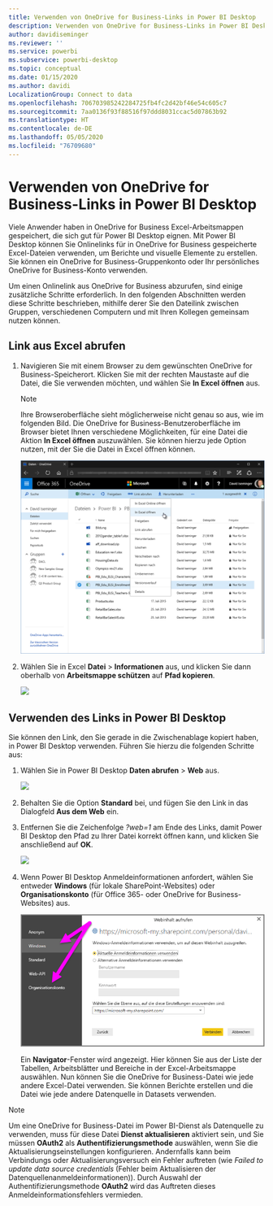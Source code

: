 ```yaml
---
title: Verwenden von OneDrive for Business-Links in Power BI Desktop
description: Verwenden von OneDrive for Business-Links in Power BI Desktop
author: davidiseminger
ms.reviewer: ''
ms.service: powerbi
ms.subservice: powerbi-desktop
ms.topic: conceptual
ms.date: 01/15/2020
ms.author: davidi
LocalizationGroup: Connect to data
ms.openlocfilehash: 706703985242284725fb4fc2d42bf46e54c605c7
ms.sourcegitcommit: 7aa0136f93f88516f97ddd8031ccac5d07863b92
ms.translationtype: HT
ms.contentlocale: de-DE
ms.lasthandoff: 05/05/2020
ms.locfileid: "76709680"
---
```

# <a name="use-onedrive-for-business-links-in-power-bi-desktop"></a>Verwenden von OneDrive for Business-Links in Power BI Desktop
Viele Anwender haben in OneDrive for Business Excel-Arbeitsmappen gespeichert, die sich gut für Power BI Desktop eignen. Mit Power BI Desktop können Sie Onlinelinks für in OneDrive for Business gespeicherte Excel-Dateien verwenden, um Berichte und visuelle Elemente zu erstellen. Sie können ein OneDrive for Business-Gruppenkonto oder Ihr persönliches OneDrive for Business-Konto verwenden.

Um einen Onlinelink aus OneDrive for Business abzurufen, sind einige zusätzliche Schritte erforderlich. In den folgenden Abschnitten werden diese Schritte beschrieben, mithilfe derer Sie den Dateilink zwischen Gruppen, verschiedenen Computern und mit Ihren Kollegen gemeinsam nutzen können.

## <a name="get-a-link-from-excel"></a>Link aus Excel abrufen
1. Navigieren Sie mit einem Browser zu dem gewünschten OneDrive for Business-Speicherort. Klicken Sie mit der rechten Maustaste auf die Datei, die Sie verwenden möchten, und wählen Sie **In Excel öffnen** aus.
   
   > [!NOTE]
   > Ihre Browseroberfläche sieht möglicherweise nicht genau so aus, wie im folgenden Bild. Die OneDrive for Business-Benutzeroberfläche im Browser bietet Ihnen verschiedene Möglichkeiten, für eine Datei die Aktion **In Excel öffnen** auszuwählen. Sie können hierzu jede Option nutzen, mit der Sie die Datei in Excel öffnen können.
   > 
   > 
   
   ![](media/desktop-use-onedrive-business-links/odb-links_02.png)
2. Wählen Sie in Excel **Datei** > **Informationen** aus, und klicken Sie dann oberhalb von **Arbeitsmappe schützen** auf **Pfad kopieren**.
   
   ![](media/desktop-use-onedrive-business-links/onedrive-copy-path.png)

## <a name="use-the-link-in-power-bi-desktop"></a>Verwenden des Links in Power BI Desktop
Sie können den Link, den Sie gerade in die Zwischenablage kopiert haben, in Power BI Desktop verwenden. Führen Sie hierzu die folgenden Schritte aus:

1. Wählen Sie in Power BI Desktop **Daten abrufen** > **Web** aus.
   
   ![](media/desktop-use-onedrive-business-links/power-bi-web-link-onedrive.png)
2. Behalten Sie die Option **Standard** bei, und fügen Sie den Link in das Dialogfeld **Aus dem Web** ein.
3. Entfernen Sie die Zeichenfolge *?web=1* am Ende des Links, damit Power BI Desktop den Pfad zu Ihrer Datei korrekt öffnen kann, und klicken Sie anschließend auf **OK**.
   
    ![](media/desktop-use-onedrive-business-links/power-bi-web-link-confirmation.png) 
4. Wenn Power BI Desktop Anmeldeinformationen anfordert, wählen Sie entweder **Windows** (für lokale SharePoint-Websites) oder **Organisationskonto** (für Office 365- oder OneDrive for Business-Websites) aus.
   
   ![](media/desktop-use-onedrive-business-links/odb-links_06.png)

   Ein **Navigator**-Fenster wird angezeigt. Hier können Sie aus der Liste der Tabellen, Arbeitsblätter und Bereiche in der Excel-Arbeitsmappe auswählen. Nun können Sie die OneDrive for Business-Datei wie jede andere Excel-Datei verwenden. Sie können Berichte erstellen und die Datei wie jede andere Datenquelle in Datasets verwenden.

> [!NOTE]
> Um eine OneDrive for Business-Datei im Power BI-Dienst als Datenquelle zu verwenden, muss für diese Datei **Dienst aktualisieren** aktiviert sein, und Sie müssen **OAuth2** als **Authentifizierungsmethode** auswählen, wenn Sie die Aktualisierungseinstellungen konfigurieren. Andernfalls kann beim Verbindungs oder Aktualisierungsversuch ein Fehler auftreten (wie *Failed to update data source credentials* (Fehler beim Aktualisieren der Datenquellenanmeldeinformationen)). Durch Auswahl der Authentifizierungsmethode **OAuth2** wird das Auftreten dieses Anmeldeinformationsfehlers vermieden.
> 
> 

